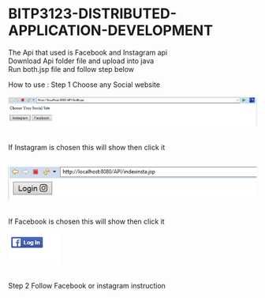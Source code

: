 # BITP3123-DISTRIBUTED-APPLICATION-DEVELOPMENT


The Api that used is Facebook and Instagram api<br>
Download Api folder file and upload into java <br> 
Run both.jsp file and follow step below <br>

How to use :
Step 1 Choose any Social website <br><br>
![alt text](https://github.com/Raymond106/BITP3123-DISTRIBUTED-APPLICATION-DEVELOPMENT/blob/master/1.PNG)<br><br>

If Instagram is chosen this will show then click it<br><br>

![alt text](https://github.com/Raymond106/BITP3123-DISTRIBUTED-APPLICATION-DEVELOPMENT/blob/master/2.PNG)<br><br>

If Facebook is chosen this will show then click it <br><br>
![alt text](https://github.com/Raymond106/BITP3123-DISTRIBUTED-APPLICATION-DEVELOPMENT/blob/master/4.PNG)<br><br>

Step 2 Follow Facebook or instagram instruction  <br>
